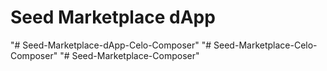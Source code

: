 # Seed Marketplace dApp
"# Seed-Marketplace-dApp-Celo-Composer" 
"# Seed-Marketplace-Celo-Composer" 
"# Seed-Marketplace-Composer" 
